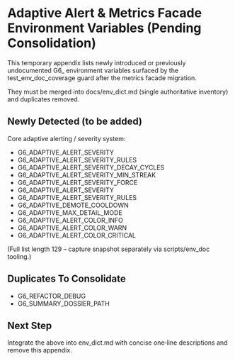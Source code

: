 # Adaptive Alert & Metrics Facade Environment Variables (Pending Consolidation)

This temporary appendix lists newly introduced or previously undocumented G6_ environment variables surfaced by the test_env_doc_coverage guard after the metrics facade migration.

They must be merged into docs/env_dict.md (single authoritative inventory) and duplicates removed.

## Newly Detected (to be added)

Core adaptive alerting / severity system:
- G6_ADAPTIVE_ALERT_SEVERITY
- G6_ADAPTIVE_ALERT_SEVERITY_RULES
- G6_ADAPTIVE_ALERT_SEVERITY_DECAY_CYCLES
- G6_ADAPTIVE_ALERT_SEVERITY_MIN_STREAK
- G6_ADAPTIVE_ALERT_SEVERITY_FORCE
- G6_ADAPTIVE_ALERT_SEVERITY
- G6_ADAPTIVE_ALERT_SEVERITY_RULES
- G6_ADAPTIVE_DEMOTE_COOLDOWN
- G6_ADAPTIVE_MAX_DETAIL_MODE
- G6_ADAPTIVE_ALERT_COLOR_INFO
- G6_ADAPTIVE_ALERT_COLOR_WARN
- G6_ADAPTIVE_ALERT_COLOR_CRITICAL

(Full list length 129 – capture snapshot separately via scripts/env_doc tooling.)

## Duplicates To Consolidate
- G6_REFACTOR_DEBUG
- G6_SUMMARY_DOSSIER_PATH

## Next Step
Integrate the above into env_dict.md with concise one‑line descriptions and remove this appendix.
